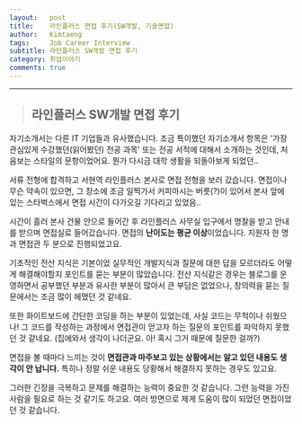 ```yaml
---
layout:   post
title:    라인플러스 면접 후기(SW개발, 기술면접) 
author:   Kimtaeng
tags: 	  Job Career Interview
subtitle: 라인플러스 SW개발 면접 후기
category: 취업이야기
comments: true
---
```


<hr/>

> ## 라인플러스 SW개발 면접 후기

자기소개서는 다른 IT 기업들과 유사했습니다. 조금 특이했던 자기소개서 항목은 '가장 관심있게 수강했던(읽어봤던) 전공 과목'
또는 전공 서적에 대해서 소개하는 것인데, 처음보는 스타일의 문항이었어요. 뭔가 다시금 대학 생활을 되돌아보게 되었던..


서류 전형에 합격하고 서현역 라인플러스 본사로 면접 전형을 보러 갔습니다.
면접이나 무슨 약속이 있으면, 그 장소에 조금 일찍가서 커피마시는 버릇(?)이 있어서
본사 앞에 있는 스타벅스에서 면접 시간이 다가오길 기다리고 있었음..

시간이 흘러 본사 건물 안으로 들어간 후 라인플러스 사무실 입구에서 명찰을 받고 안내를 받으며 면접실로 들어갔습니다.
면접의 <b>난이도는 평균 이상</b>이었습니다. 지원자 한 명과 면접관 두 분으로 진행되었고요.

기초적인 전산 지식은 기본이었 실무적인 개발지식과 질문에 대한 답을 모르더라도 어떻게 해결해야할지 포인트를 묻는 부분이 많았습니다.
전산 지식같은 경우는 블로그를 운영하면서 공부했던 부분과 유사한 부분이 많아서 큰 부담은 없었으나, 창의력을 묻는 질문에서는
조금 많이 헤맸던 것 같네요.

또한 화이트보드에 간단한 코딩을 하는 부분이 있었는데, 사실 코드는 무척이나 쉬웠으나!
그 코드를 작성하는 과정에서 면접관이 얻고자 하는 질문의 포인트를 파악하지 못했던 것 같네요.
(집에와서 생각이 나더군요. 아! 혹시 그거 때문에 질문한 걸까?)

면접을 볼 때마다 느끼는 것이 <b>면접관과 마주보고 있는 상황에서는 알고 있던 내용도 생각이 안 납니다.</b>
특히나 정말 쉬운 내용도 당황해서 해결하지 못하는 경우도 있고요. 

그러한 긴장을 극복하고 문제를 해결하는 능력이 중요한 것 같습니다. 그런 능력을 가진 사람을 필요로 하는 것 같기도 하고요.
여러 방면으로 제게 도움이 많이 되었던 면접이었던 것 같습니다.